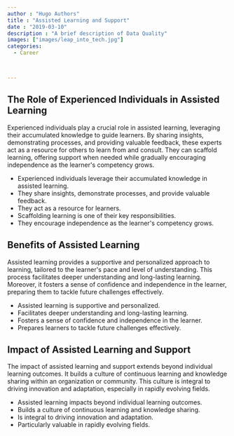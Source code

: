 ```yaml
---
author : "Hugo Authors"
title : "Assisted Learning and Support"
date : "2019-03-10"
description : "A brief description of Data Quality"
images: ["images/leap_into_tech.jpg"]
categories: 
  - Career



---
```


## The Role of Experienced Individuals in Assisted Learning

Experienced individuals play a crucial role in assisted learning, leveraging their accumulated knowledge to guide learners. By sharing insights, demonstrating processes, and providing valuable feedback, these experts act as a resource for others to learn from and consult. They can scaffold learning, offering support when needed while gradually encouraging independence as the learner's competency grows.

- Experienced individuals leverage their accumulated knowledge in assisted learning.
- They share insights, demonstrate processes, and provide valuable feedback.
- They act as a resource for learners.
- Scaffolding learning is one of their key responsibilities.
- They encourage independence as the learner's competency grows.

## Benefits of Assisted Learning

Assisted learning provides a supportive and personalized approach to learning, tailored to the learner's pace and level of understanding. This process facilitates deeper understanding and long-lasting learning. Moreover, it fosters a sense of confidence and independence in the learner, preparing them to tackle future challenges effectively.

- Assisted learning is supportive and personalized.
- Facilitates deeper understanding and long-lasting learning.
- Fosters a sense of confidence and independence in the learner.
- Prepares learners to tackle future challenges effectively.

## Impact of Assisted Learning and Support

The impact of assisted learning and support extends beyond individual learning outcomes. It builds a culture of continuous learning and knowledge sharing within an organization or community. This culture is integral to driving innovation and adaptation, especially in rapidly evolving fields.

- Assisted learning impacts beyond individual learning outcomes.
- Builds a culture of continuous learning and knowledge sharing.
- Is integral to driving innovation and adaptation.
- Particularly valuable in rapidly evolving fields.




